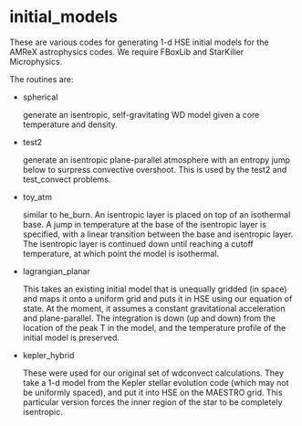# initial_models

These are various codes for generating 1-d HSE initial models for the
AMReX astrophysics codes.  We require FBoxLib and StarKiller
Microphysics.

The routines are:

  * spherical

    generate an isentropic, self-gravitating WD model given a core
    temperature and density.


  * test2

    generate an isentropic plane-parallel atmosphere with an entropy
    jump below to surpress convective overshoot.  This is used by the
    test2 and test_convect problems.


  * toy_atm

    similar to he_burn.  An isentropic layer is placed on top of an
    isothermal base.  A jump in temperature at the base of the
    isentropic layer is specified, with a linear transition between
    the base and isentropic layer.  The isentropic layer is continued
    down until reaching a cutoff temperature, at which point the model
    is isothermal.


  * lagrangian_planar

    This takes an existing initial model that is unequally gridded (in
    space) and maps it onto a uniform grid and puts it in HSE using
    our equation of state.  At the moment, it assumes a constant
    gravitational acceleration and plane-parallel.  The integration is
    down (up and down) from the location of the peak T in the model,
    and the temperature profile of the initial model is preserved.


  * kepler_hybrid

    These were used for our original set of wdconvect calculations.
    They take a 1-d model from the Kepler stellar evolution code
    (which may not be uniformly spaced), and put it into HSE on the
    MAESTRO grid.  This particular version forces the inner region of
    the star to be completely isentropic.
